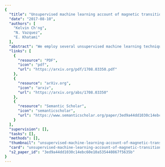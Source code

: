 ```yaml
---
{
  "title": "Unsupervised machine learning account of magnetic transitions in the Hubbard model.",
  "date": "2017-08-10",
  "authors": [
    "Kelvin Ch'ng",
    "N. Vazquez",
    "E. Khatami"
  ],
  "abstract": "We employ several unsupervised machine learning techniques, including autoencoders, random trees embedding, and t-distributed stochastic neighboring ensemble (t-SNE), to reduce the dimensionality of, and therefore classify, raw (auxiliary) spin configurations generated, through Monte Carlo simulations of small clusters, for the Ising and Fermi-Hubbard models at finite temperatures. Results from a convolutional autoencoder for the three-dimensional Ising model can be shown to produce the magnetization and the susceptibility as a function of temperature with a high degree of accuracy. Quantum fluctuations distort this picture and prevent us from making such connections between the output of the autoencoder and physical observables for the Hubbard model. However, we are able to define an indicator based on the output of the t-SNE algorithm that shows a near perfect agreement with the antiferromagnetic structure factor of the model in two and three spatial dimensions in the weak-coupling regime. t-SNE also predicts a transition to the canted antiferromagnetic phase for the three-dimensional model when a strong magnetic field is present. We show that these techniques cannot be expected to work away from half filling when the \"sign problem\" in quantum Monte Carlo simulations is present.",
  "links": [
    {
      "resource": "PDF",
      "icon": "pdf",
      "url": "https://arxiv.org/pdf/1708.03350.pdf"
    },
    {
      "resource": "arXiv.org",
      "icon": "arxiv",
      "url": "https://arxiv.org/abs/1708.03350"
    },
    {
      "resource": "Semantic Scholar",
      "icon": "semanticscholar",
      "url": "https://www.semanticscholar.org/paper/3ed9a44dd1030c14ebc60e10a535440867f5635b"
    }
  ],
  "supervision": [],
  "tasks": [],
  "methods": [],
  "thumbnail": "unsupervised-machine-learning-account-of-magnetic-transitions-in-the-hubbard-model-thumb.jpg",
  "card": "unsupervised-machine-learning-account-of-magnetic-transitions-in-the-hubbard-model-card.jpg",
  "s2_paper_id": "3ed9a44dd1030c14ebc60e10a535440867f5635b"
}
---
```


